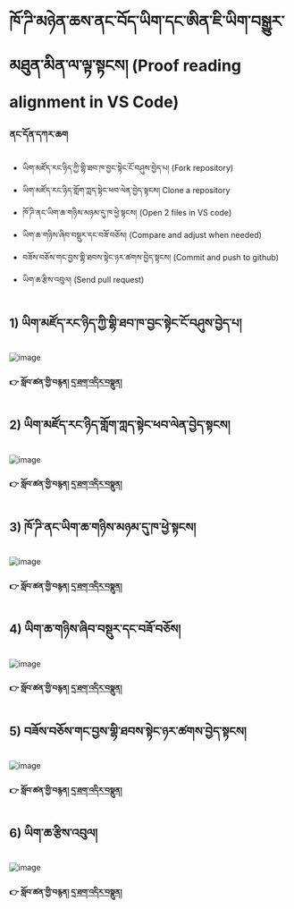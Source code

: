 # ཁོ་ཌི་མཉེན་ཆས་ནང་བོད་ཡིག་དང་ཨིན་ཇི་ཡིག་བསྒྱུར་མཐུན་མིན་ལ་ལྟ་སྟངས། (Proof reading alignment in VS Code)
### ནང་དོན་དཀར་ཆག

- ཡིག་མཛོད་རང་ཉིད་ཀྱི་གྷི་ཐབ་ཁ་བྱང་སྟེང་ངོ་བཤུས་བྱེད་པ། (Fork repository)
- ཡིག་མཛོད་རང་ཉིད་གློག་ཀླད་སྟེང་ཕབ་ལེན་བྱེད་སྟངས། Clone a repository
- ཁོ་ཌི་ནང་ཡིག་ཆ་གཉིས་མཉམ་དུ་ཁ་ཕྱེ་སྟངས། (Open 2 files in VS code)
- ཡིག་ཆ་གཉིས་ཞིབ་བསྡུར་དང་བཟོ་བཅོས། (Compare and adjust when needed)
- བཟོས་བཅོས་གང་བྱས་གྷི་ཐབས་སྟེང་ཉར་ཚགས་བྱེད་སྟངས། (Commit and push to github)
- ཡིག་ཆ་རྩིས་འབུལ། (Send pull request)

## 1) ཡིག་མཛོད་རང་ཉིད་ཀྱི་གྷི་ཐབ་ཁ་བྱང་སྟེང་ངོ་བཤུས་བྱེད་པ།
![image](https://user-images.githubusercontent.com/42564256/216926606-025f782e-ce6e-4160-88bb-6164244b020c.png)
#### 👉 སློབ་ཚན་གྱི་བརྙན། [དྲ་ཐག་འདིར་བསྣུན།](https://youtu.be/91NXzindnm4)

## 2) ཡིག་མཛོད་རང་ཉིད་གློག་ཀླད་སྟེང་ཕབ་ལེན་བྱེད་སྟངས།
![image](https://user-images.githubusercontent.com/42564256/216927437-a0186d5f-70cd-433e-aa57-94f1c7d30305.png)
#### 👉 སློབ་ཚན་གྱི་བརྙན། [དྲ་ཐག་འདིར་བསྣུན།](https://youtu.be/vepFpTYaDoA)

## 3) ཁོ་ཌི་ནང་ཡིག་ཆ་གཉིས་མཉམ་དུ་ཁ་ཕྱེ་སྟངས།
![image](https://user-images.githubusercontent.com/42564256/216927913-24c518c3-e56a-4e20-b961-2096c1b412e8.png)
#### 👉 སློབ་ཚན་གྱི་བརྙན། [དྲ་ཐག་འདིར་བསྣུན།](https://youtu.be/-k9WmGsHdkc)

## 4) ཡིག་ཆ་གཉིས་ཞིབ་བསྡུར་དང་བཟོ་བཅོས།
![image](https://user-images.githubusercontent.com/42564256/216929434-49ef4a0d-4c39-4139-8c14-5d524ac75c96.png)
#### 👉 སློབ་ཚན་གྱི་བརྙན། [དྲ་ཐག་འདིར་བསྣུན།](https://youtu.be/naGuVEfRN9Q)

## 5) བཟོས་བཅོས་གང་བྱས་གྷི་ཐབས་སྟེང་ཉར་ཚགས་བྱེད་སྟངས།
![image](https://user-images.githubusercontent.com/42564256/216930663-c58b3f5b-d045-4cf3-a765-a76002c8da0f.png)
#### 👉 སློབ་ཚན་གྱི་བརྙན། [དྲ་ཐག་འདིར་བསྣུན།](https://youtu.be/IbCSgl3lnig)

## 6) ཡིག་ཆ་རྩིས་འབུལ།
![image](https://user-images.githubusercontent.com/42564256/216930964-8ebaedaa-6af7-42c3-a470-52e8fe277889.png)
#### 👉 སློབ་ཚན་གྱི་བརྙན། [དྲ་ཐག་འདིར་བསྣུན།](https://youtu.be/KcQdxMxyuKw)
